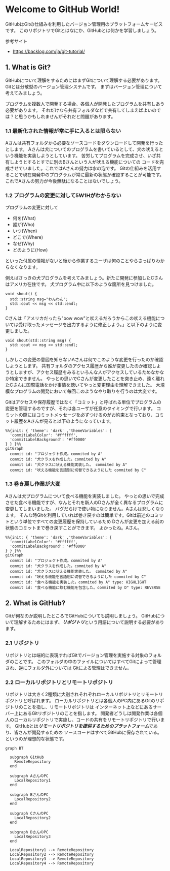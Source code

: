 # Welcome to GitHub World!
GitHubはGitの仕組みを利用したバージョン管理用のプラットフォームサービスです。
このリポジトリでGitとはなにか、GitHubとは何かを学習しましょう。

参考サイト
- https://backlog.com/ja/git-tutorial/

## 1. What is Git?
GitHubについて理解をするためにはまずGitについて理解する必要があります。Gitとは分散型のバージョン管理システムです。
まずはバージョン管理について考えてみましょう。

プログラムを複数人で開発する場合、各個人が開発したプログラムを共有しあう必要があります。
それだけなら共有フォルダなどで共有してしまえばよいのでは？と思うかもしれませんがそれだと問題があります。

### 1.1 最新化された情報が常に手に入るとは限らない

Aさんは共有フォルダから必要なソースコードをダウンロードして開発を行ったとします。
Aさんは犬についてのプログラムを書いているとして、犬の吠えるという機能を実装しようとしています。
苦労してプログラムを完成させ、いざ共有しようとするとすでに別のBさんという人が吠える機能についての
コードを完成させていました。これではAさんの努力は水の泡です。
Gitの仕組みを活用することで現在開発中のプログラムが常に最新の状態か確認することが可能です。
これでAさんの努力が今後無駄になることはないでしょう。

### 1.2 プログラムの変更に対して5W1Hがわからない

プログラムの変更に対して
- 何を(What)
- 誰が(Who)
- いつ(When)
- どこで(Where)
- なぜ(Why)
- どのように(How)

といった付属の情報がないと後から作業するユーザは何のことやらさっぱりわからなくなります。

例えばさっきの犬プログラムを考えてみましょう。新たに開発に参加したCさんはアメリカ在住です。
犬プログラム中に以下のような箇所を見つけました。

```
void shout() {
  std::string msg="わんわん";
  std::cout << msg << std::endl;
}
```

Cさんは「アメリカだったら"bow wow"と吠えるだろうからこの吠える機能については受け取ったメッセージを出力するように修正しよう。」と以下のように変更しました。

```
void shout(std::string msg) {
  std::cout << msg << std::endl;
}
```

しかしこの変更の意図を知らないAさんは何でこのような変更を行ったのか確認しようとします。
共有フォルダのアクセス履歴から誰が変更したのか確認しようとしますが、アクセス履歴をみるといろんな人がアクセスしているためなかなか特定できません。
やっとの思いでCさんが変更したことを突き止め、遠く離れたCさんに国際電話をかけ事情を聴いてやっと変更理由を理解できました。
大規模なプログラムの開発において毎回このようなやり取りを行うのは大変です。

Gitはアクセスや保存履歴ではなく「コミット」と呼ばれる単位でプログラムの変更を管理するのですが、それは各ユーザが任意のタイミングで行います。
コミットの際にはコミットメッセージを必ずつけるのがお約束となっており、コミット履歴をAさんが見ると以下のようになっています。

``` mermaid
%%{init: { 'theme': 'dark' ,'themeVariables': {
  'commitLabelColor': '#ffffff',
  'commitLabelBackground': '#ff0000'
} } }%%
gitGraph
  commit id: "プロジェクト作成。commited by A"
  commit id: "犬クラスを作成した。commited by A"
  commit id: "犬クラスに吠える機能実装した。 commited by A"
  commit id: "吠える機能を言語別に切替できるようにした commited by C"
```

### 1.3 巻き戻し作業が大変
Aさんは犬プログラムについて食べる機能を実装しました。
やっとの思いで完成させた食べる機能ですが、なんとそれを新人のDさんが全く異なるプログラムに変更してしまいました。
バグだらけで使い物になりません。Aさんは悲しくなります。
そんな時Gitを利用していれば巻き戻すのは簡単です。Gitは前述のコミットという単位ですべての変更履歴を保持しているため
Dさんが変更を加える前の状態のコミットまで巻き戻すことができます。
よかったね。Aさん。

``` mermaid
%%{init: { 'theme': 'dark' ,'themeVariables': {
  'commitLabelColor': '#ffffff',
  'commitLabelBackground': '#ff0000'
} } }%%
gitGraph
  commit id: "プロジェクト作成。commited by A"
  commit id: "犬クラスを作成した。commited by A"
  commit id: "犬クラスに吠える機能実装した。 commited by A"
  commit id: "吠える機能を言語別に切替できるようにした commited by C"
  commit id: "食べる機能を実装した。commited by A" type: HIGHLIGHT
  commit id: "食べる機能に飲む機能を包含した。commited by D" type: REVERSE
```

## 2. What is GitHub?
Gitが何なのか説明したところでGitHubについても説明しましょう。
GitHubについて理解するためにはまず、***リポジトリ***という用語について説明する必要があります。

### 2.1 リポジトリ
リポジトリとは端的に表現すればGitでバージョン管理を実施する対象のフォルダのことです。
このフォルダの中のファイルについてはすべてGitによって管理され、逆にフォルダ外については
Gitによる管理はできません。

### 2.2 ローカルリポジトリとリモートリポジトリ
リポジトリは大きく2種類に大別されそれぞれローカルリポジトリとリモートリポジトリと呼ばれます。
ローカルリポジトリとは各個人のPC内にあるGitのリポジトリのことを指し、リモートリポジトリは
インターネット上などにあるサーバー上にあるGitリポジトリのことを指します。
開発者どうしは開発作業は各個人のローカルリポジトリで実施し、コードの共有をリモートリポジトリで行います。
GitHubとは***リモートリポジトリを提供するためのプラットフォーム***であり、皆さんが開発するための
ソースコードはすべてGitHubに保存されている。というのが理想的な状態です。


``` mermaid
graph BT

  subgraph GitHub
    RemoteRepository
  end
  
  subgraph AさんのPC 
    LocalRepository1
  end
  
  subgraph BさんのPC
    LocalRepository2
  end
  
  subgraph CさんのPC
    LocalRepository2
  end
  
  subgraph DさんのPC
    LocalRepository3
  end
  
  LocalRepository1 --> RemoteRepository
  LocalRepository2 --> RemoteRepository
  LocalRepository3 --> RemoteRepository
  LocalRepository4 --> RemoteRepository
  
```
